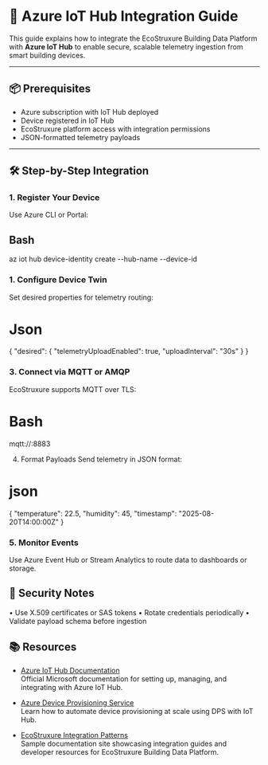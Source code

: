 # 🔗 Azure IoT Hub Integration Guide

This guide explains how to integrate the EcoStruxure Building Data Platform with **Azure IoT Hub** to enable secure, scalable telemetry ingestion from smart building devices.

---

## 📦 Prerequisites

- Azure subscription with IoT Hub deployed
- Device registered in IoT Hub
- EcoStruxure platform access with integration permissions
- JSON-formatted telemetry payloads

---

## 🛠️ Step-by-Step Integration

### 1. Register Your Device

Use Azure CLI or Portal:

## Bash

az iot hub device-identity create --hub-name <your-hub> --device-id <device-name>

### 1. Configure Device Twin
Set desired properties for telemetry routing:
# Json
{
  "desired": {
    "telemetryUploadEnabled": true,
    "uploadInterval": "30s"
  }
}

### 3. Connect via MQTT or AMQP
EcoStruxure supports MQTT over TLS:
# Bash
mqtt://<iot-hub-hostname>:8883

4. Format Payloads
Send telemetry in JSON format:
# json
{
  "temperature": 22.5,
  "humidity": 45,
  "timestamp": "2025-08-20T14:00:00Z"
}

### 5. Monitor Events
Use Azure Event Hub or Stream Analytics to route data to dashboards or storage.

## 🔐 Security Notes
• 	Use X.509 certificates or SAS tokens
• 	Rotate credentials periodically
• 	Validate payload schema before ingestion

## 📚 Resources

- [Azure IoT Hub Documentation](https://learn.microsoft.com/en-us/azure/iot-hub/)  
  Official Microsoft documentation for setting up, managing, and integrating with Azure IoT Hub.

- [Azure Device Provisioning Service](https://learn.microsoft.com/en-us/azure/iot-dps/)  
  Learn how to automate device provisioning at scale using DPS with IoT Hub.

- [EcoStruxure Integration Patterns](https://david-nesry.github.io/ecostruxure-docs-sample/)  
  Sample documentation site showcasing integration guides and developer resources for EcoStruxure Building Data Platform.

